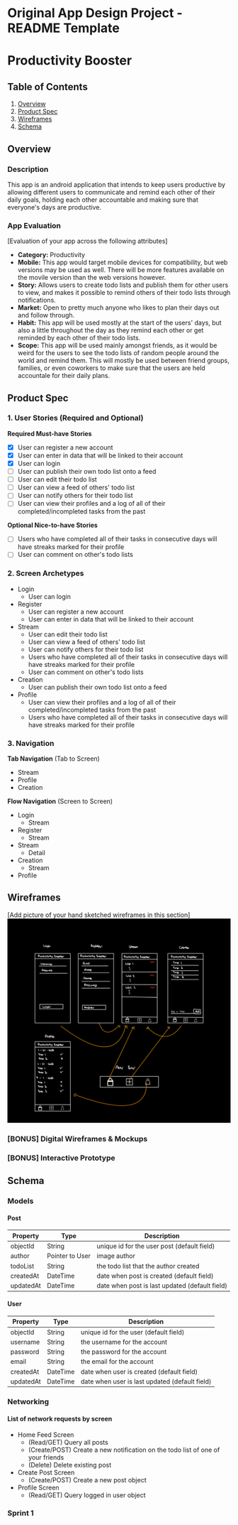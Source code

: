 Original App Design Project - README Template
===

# Productivity Booster

## Table of Contents
1. [Overview](#Overview)
1. [Product Spec](#Product-Spec)
1. [Wireframes](#Wireframes)
2. [Schema](#Schema)

## Overview
### Description
This app is an android application that intends to keep users productive by allowing different users to communicate and remind each other of their daily goals, holding each other accountable and making sure that everyone's days are productive.

### App Evaluation
[Evaluation of your app across the following attributes]
- **Category:**
Productivity
- **Mobile:**
This app would target mobile devices for compatibility, but web versions may be used as well. There will be more features available on the movile version than the web versions however.
- **Story:**
Allows users to create todo lists and publish them for other users to view, and makes it possible to remind others of their todo lists through notifications. 
- **Market:**
Open to pretty much anyone who likes to plan their days out and follow through.
- **Habit:**
This app will be used mostly at the start of the users' days, but also a little throughout the day as they remind each other or get reminded by each other of their todo lists. 
- **Scope:**
This app will be used mainly amongst friends, as it would be weird for the users to see the todo lists of random people around the world and remind them. This will mostly be used between friend groups, families, or even coworkers to make sure that the users are held accountale for their daily plans.

## Product Spec

### 1. User Stories (Required and Optional)

**Required Must-have Stories**

- [X] User can register a new account
- [X] User can enter in data that will be linked to their account
- [X] User can login
- [ ] User can publish their own todo list onto a feed
- [ ] User can edit their todo list
- [ ] User can view a feed of others' todo list
- [ ] User can notify others for their todo list
- [ ] User can view their profiles and a log of all of their completed/incompleted tasks from the past

**Optional Nice-to-have Stories**

- [ ] Users who have completed all of their tasks in consecutive days will have streaks marked for their profile
- [ ] User can comment on other's todo lists

### 2. Screen Archetypes

* Login
   * User can login
* Register
   * User can register a new account
   * User can enter in data that will be linked to their account
* Stream
   * User can edit their todo list
   * User can view a feed of others' todo list
   * User can notify others for their todo list
   * Users who have completed all of their tasks in consecutive days will have streaks marked for their profile
   * User can comment on other's todo lists
* Creation
   * User can publish their own todo list onto a feed
* Profile
   * User can view their profiles and a log of all of their completed/incompleted tasks from the past
   * Users who have completed all of their tasks in consecutive days will have streaks marked for their profile

### 3. Navigation

**Tab Navigation** (Tab to Screen)

* Stream
* Profile
* Creation

**Flow Navigation** (Screen to Screen)

* Login
  * Stream
* Register
  * Stream
* Stream
  * Detail
* Creation
  * Stream
* Profile


## Wireframes
[Add picture of your hand sketched wireframes in this section]
<img src=Wireframe.gif width='' />

### [BONUS] Digital Wireframes & Mockups

### [BONUS] Interactive Prototype

## Schema 

### Models
#### Post

   | Property      | Type     | Description |
   | ------------- | -------- | ------------|
   | objectId      | String   | unique id for the user post (default field) |
   | author        | Pointer to User| image author |
   | todoList      | String   | the todo list that the author created |
   | createdAt     | DateTime | date when post is created (default field) |
   | updatedAt     | DateTime | date when post is last updated (default field) |
   
#### User

   | Property      | Type     | Description |
   | ------------- | -------- | ------------|
   | objectId      | String   | unique id for the user  (default field) |
   | username      | String   | the username for the account |
   | password      | String   | the password for the account |
   | email         | String   | the email for the account |
   | createdAt     | DateTime | date when user is created (default field) |
   | updatedAt     | DateTime | date when user is last updated (default field) |


### Networking
#### List of network requests by screen
- Home Feed Screen
  - (Read/GET) Query all posts
  - (Create/POST) Create a new notification on the todo list of one of your friends
  - (Delete) Delete existing post
- Create Post Screen
  - (Create/POST) Create a new post object
- Profile Screen
  - (Read/GET) Query logged in user object

### Sprint 1

